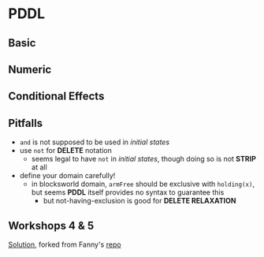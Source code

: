 # PDDL

## Basic

## Numeric

## Conditional Effects

## Pitfalls
+ `and` is not supposed to be used in _initial states_ 
+ use `not` for __DELETE__ notation
    * seems legal to have `not` in _initial states_, though doing so is not __STRIP__ at all
+ define your domain carefully!
    * in blocksworld domain, `armFree` should be exclusive with `holding(x)`, but seems __PDDL__ itself provides no syntax to guarantee this
        - but not-having-exclusion is good for __DELETE RELAXATION__

## Workshops 4 & 5
[Solution](https://github.com/ChrisLinn/comp90054-cheat/tree/master/PDDL/workshops), forked from Fanny's [repo](https://github.com/FannieHF/AI_S2_2017)
